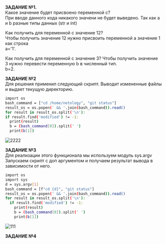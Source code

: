 **ЗАДАНИЕ №1.**  
Какое значение будет присвоено переменной c?  
При вводе данного кода никакого значени не будет выведено. Так как а и b разные типы данных (str и int)  
  
Как получить для переменной c значение 12?  
Чтобы получить значение 12 нужно присвоить переменной а значение 1 как строка  
a='1'.  
   
Как получить для переменной c значение 3? Чтобы получить значение 3 нужно перевести переменную b в численный тип.  
b=2.  
  
**ЗАДАНИЕ №2**  
Для решения применил следующий скрипт. Выводит измененные файлы и выдает текущую директорию.    
  
  ```bash
  import os
  bash_command = ["cd /home/netology", "git status"]
  result_os = os.popen(' && '.join(bash_command)).read()
  for result in result_os.split('\n'):
  if result.find('modified') != -1:
    print(result)
    b = (bash_command[0]).split(' ')
    print(b[1])
  ```
  
![2222](https://user-images.githubusercontent.com/87299405/137577232-88db6e95-5f2a-4e78-acc6-7666edd5b552.png)


**ЗАДАНИЕ №3**  
Для реализации этого функционала мы используем модуль sys.argv  
Запускаем скрипт с доп аргументом и получаем результат вывода в зависимости от него.  
  
```bash
import os
import sys
d = sys.argv[1]
bash_command = [f"cd {d}", "git status"]
result_os = os.popen(' && '.join(bash_command)).read()
for result in result_os.split('\n'):
  if result.find('modified') != -1:
    print(result)
    b = (bash_command[0]).split(' ')
    print(b[1])
```
  
![111](https://user-images.githubusercontent.com/87299405/137577244-8767feb9-82fb-493a-86bf-fb699dfcc36f.png)

**ЗАДАНИЕ №4**  
